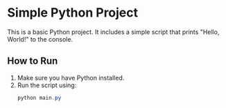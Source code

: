 # Simple Python Project

This is a basic Python project. It includes a simple script that prints "Hello, World!" to the console.

## How to Run

1. Make sure you have Python installed.
2. Run the script using:
   ```powershell
   python main.py
   ```
